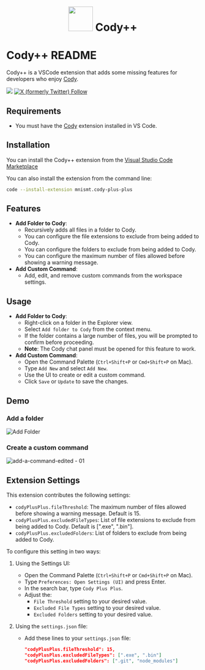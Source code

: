 <div align=center>

# <img src="https://i.imgur.com/T1aoBgL.png" width="64">  Cody++

</div>

# Cody++ README

Cody++ is a VSCode extension that adds some missing features for developers who enjoy [Cody](https://sourcegraph.com/cody).

[![](https://img.shields.io/badge/Chat_with_Cody++-Ask_Cody-%238A16D7?labelColor=%23383838)](https://sourcegraph.com/github.com/mnismt/CodyPlusPlus)
[![X (formerly Twitter) Follow](https://img.shields.io/twitter/follow/CodyPlusPlus)](https://twitter.com/CodyPlusPlus)

## Requirements

- You must have the [Cody](https://marketplace.visualstudio.com/items?itemName=sourcegraph.cody-ai) extension installed in VS Code.

## Installation

You can install the Cody++ extension from the [Visual Studio Code Marketplace](https://marketplace.visualstudio.com/items?itemName=mnismt.cody-plus-plus)

You can also install the extension from the command line:

```sh
code --install-extension mnismt.cody-plus-plus
```

## Features

- **Add Folder to Cody**:
  - Recursively adds all files in a folder to Cody.
  - You can configure the file extensions to exclude from being added to Cody.
  - You can configure the folders to exclude from being added to Cody.
  - You can configure the maximum number of files allowed before showing a warning message.
- **Add Custom Command**:
  - Add, edit, and remove custom commands from the workspace settings.

## Usage

- **Add Folder to Cody**:
  - Right-click on a folder in the Explorer view.
  - Select `Add folder to Cody` from the context menu.
  - If the folder contains a large number of files, you will be prompted to confirm before proceeding.
  - **Note**: The Cody chat panel must be opened for this feature to work.
- **Add Custom Command**:
  - Open the Command Palette (`Ctrl+Shift+P` or `Cmd+Shift+P` on Mac).
  - Type `Add New` and select `Add New`.
  - Use the UI to create or edit a custom command.
  - Click `Save` or `Update` to save the changes.

## Demo

### Add a folder

![Add Folder](https://github.com/mnismt/codyplusplus/assets/27861064/726ec181-b33e-484f-bbe3-ceab9d6cdda5)

### Create a custom command

![add-a-command-edited - 01](https://github.com/mnismt/codyplusplus/assets/27861064/d915d3ca-1eea-4dea-b69d-654b0f75d14f)

## Extension Settings

This extension contributes the following settings:

- `codyPlusPlus.fileThreshold`: The maximum number of files allowed before showing a warning message. Default is 15.
- `codyPlusPlus.excludedFileTypes`: List of file extensions to exclude from being added to Cody. Default is [".exe", ".bin"].
- `codyPlusPlus.excludedFolders`: List of folders to exclude from being added to Cody.

To configure this setting in two ways:

1. Using the Settings UI:
    - Open the Command Palette (`Ctrl+Shift+P` or `Cmd+Shift+P` on Mac).
    - Type `Preferences: Open Settings (UI)` and press Enter.
    - In the search bar, type `Cody Plus Plus`.
    - Adjust the:
      - `File Threshold` setting to your desired value.
      - `Excluded File Types` setting to your desired value.
      - `Excluded Folders` setting to your desired value.

2. Using the `settings.json` file:
    - Add these lines to your `settings.json` file:

        ```json
        "codyPlusPlus.fileThreshold": 15,
        "codyPlusPlus.excludedFileTypes": [".exe", ".bin"]
        "codyPlusPlus.excludedFolders": [".git", "node_modules"]
        ```
